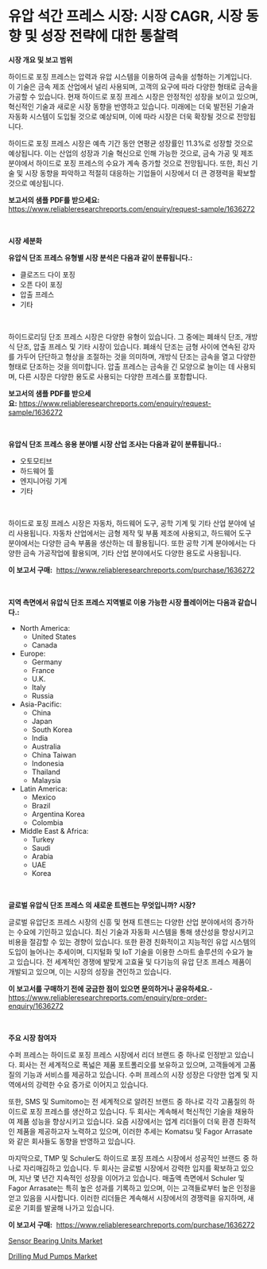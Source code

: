 <p><h1>유압 석간 프레스 시장: 시장 CAGR, 시장 동향 및 성장 전략에 대한 통찰력</h1></p><p><strong>시장 개요 및 보고 범위</strong></p>
<p><p>하이드로 포징 프레스는 압력과 유압 시스템을 이용하여 금속을 성형하는 기계입니다. 이 기술은 금속 제조 산업에서 널리 사용되며, 고객의 요구에 따라 다양한 형태로 금속을 가공할 수 있습니다. 현재 하이드로 포징 프레스 시장은 안정적인 성장을 보이고 있으며, 혁신적인 기술과 새로운 시장 동향을 반영하고 있습니다. 미래에는 더욱 발전된 기술과 자동화 시스템이 도입될 것으로 예상되며, 이에 따라 시장은 더욱 확장될 것으로 전망됩니다. </p><p>하이드로 포징 프레스 시장은 예측 기간 동안 연평균 성장률인 11.3%로 성장할 것으로 예상됩니다. 이는 산업의 성장과 기술 혁신으로 인해 가능한 것으로, 금속 가공 및 제조 분야에서 하이드로 포징 프레스의 수요가 계속 증가할 것으로 전망됩니다. 또한, 최신 기술 및 시장 동향을 파악하고 적절히 대응하는 기업들이 시장에서 더 큰 경쟁력을 확보할 것으로 예상됩니다.</p></p>
<p><strong>보고서의 샘플 PDF를 받으세요:</strong> <a href="https://www.reliableresearchreports.com/enquiry/request-sample/1636272">https://www.reliableresearchreports.com/enquiry/request-sample/1636272</a></p>
<p>&nbsp;</p>
<p><strong>시장 세분화</strong></p>
<p><strong>유압식 단조 프레스 유형별 시장 분석은 다음과 같이 분류됩니다.:</strong></p>
<p><ul><li>클로즈드 다이 포징</li><li>오픈 다이 포징</li><li>압출 프레스</li><li>기타</li></ul></p>
<p>&nbsp;</p>
<p><p>하이드로리딩 단조 프레스 시장은 다양한 유형이 있습니다. 그 중에는 폐쇄식 단조, 개방식 단조, 압출 프레스 및 기타 시장이 있습니다. 폐쇄식 단조는 금형 사이에 연속된 강자를 가두어 단단하고 형상을 조절하는 것을 의미하며, 개방식 단조는 금속을 열고 다양한 형태로 단조하는 것을 의미합니다. 압출 프레스는 금속을 긴 모양으로 늘이는 데 사용되며, 다른 시장은 다양한 용도로 사용되는 다양한 프레스를 포함합니다.</p></p>
<p><strong>보고서의 샘플 PDF를 받으세요:</strong>&nbsp;<a href="https://www.reliableresearchreports.com/enquiry/request-sample/1636272">https://www.reliableresearchreports.com/enquiry/request-sample/1636272</a></p>
<p>&nbsp;</p>
<p><strong> 유압식 단조 프레스 응용 분야별 시장 산업 조사는 다음과 같이 분류됩니다.:</strong></p>
<p><ul><li>오토모티브</li><li>하드웨어 툴</li><li>엔지니어링 기계</li><li>기타</li></ul></p>
<p>&nbsp;</p>
<p><p>하이드로 포징 프레스 시장은 자동차, 하드웨어 도구, 공학 기계 및 기타 산업 분야에 널리 사용됩니다. 자동차 산업에서는 금형 제작 및 부품 제조에 사용되고, 하드웨어 도구 분야에서는 다양한 금속 부품을 생산하는 데 활용됩니다. 또한 공학 기계 분야에서는 다양한 금속 가공작업에 활용되며, 기타 산업 분야에서도 다양한 용도로 사용됩니다.</p></p>
<p><strong>이 보고서 구매:</strong>&nbsp; <a href="https://www.reliableresearchreports.com/purchase/1636272">https://www.reliableresearchreports.com/purchase/1636272</a></p>
<p>&nbsp;</p>
<p><strong>지역 측면에서 유압식 단조 프레스 지역별로 이용 가능한 시장 플레이어는 다음과 같습니다.:</strong></p>
<p><ul>
    <li>
        North America:
        <ul>
            <li>United States</li>
            <li>Canada</li>
        </ul>
    </li>
    <li>
        Europe:
        <ul>
            <li>Germany</li>
            <li>France</li>
            <li>U.K.</li>
            <li>Italy</li>
            <li>Russia</li>
        </ul>
    </li>
    <li>
        Asia-Pacific:
        <ul>
            <li>China</li>
            <li>Japan</li>
            <li>South Korea</li>
            <li>India</li>
            <li>Australia</li>
            <li>China Taiwan</li>
            <li>Indonesia</li>
            <li>Thailand</li>
            <li>Malaysia</li>
        </ul>
    </li>
    <li>
        Latin America:
        <ul>
            <li>Mexico</li>
            <li>Brazil</li>
            <li>Argentina Korea</li>
            <li>Colombia</li>
        </ul>
    </li>
    <li>
        Middle East & Africa:
        <ul>
            <li>Turkey</li>
            <li>Saudi</li>
            <li>Arabia</li>
            <li>UAE</li>
            <li>Korea</li>
        </ul>
    </li>
    </ul></p>
<p>&nbsp;</p>
<p><strong>글로벌 유압식 단조 프레스 의 새로운 트렌드는 무엇입니까? 시장?</strong></p>
<p><p>글로벌 유압단조 프레스 시장의 신흥 및 현재 트렌드는 다양한 산업 분야에서의 증가하는 수요에 기인하고 있습니다. 최신 기술과 자동화 시스템을 통해 생산성을 향상시키고 비용을 절감할 수 있는 경향이 있습니다. 또한 환경 친화적이고 지능적인 유압 시스템의 도입이 늘어나는 추세이며, 디지털화 및 IoT 기술을 이용한 스마트 솔루션의 수요가 늘고 있습니다. 전 세계적인 경쟁에 발맞게 고효율 및 다기능의 유압 단조 프레스 제품이 개발되고 있으며, 이는 시장의 성장을 견인하고 있습니다.</p></p>
<p><strong>이 보고서를 구매하기 전에 궁금한 점이 있으면 문의하거나 공유하세요.</strong>- <a href="https://www.reliableresearchreports.com/enquiry/pre-order-enquiry/1636272">https://www.reliableresearchreports.com/enquiry/pre-order-enquiry/1636272</a></p>
<p>&nbsp;</p>
<p><strong>주요 시장 참여자</strong></p>
<p><p>수퍼 프레스는 하이드로 포징 프레스 시장에서 리더 브랜드 중 하나로 인정받고 있습니다. 회사는 전 세계적으로 폭넓은 제품 포트폴리오를 보유하고 있으며, 고객들에게 고품질의 기능과 서비스를 제공하고 있습니다. 수퍼 프레스의 시장 성장은 다양한 업계 및 지역에서의 강력한 수요 증가로 이어지고 있습니다.</p><p>또한, SMS 및 Sumitomo는 전 세계적으로 알려진 브랜드 중 하나로 각각 고품질의 하이드로 포징 프레스를 생산하고 있습니다. 두 회사는 계속해서 혁신적인 기술을 채용하여 제품 성능을 향상시키고 있습니다. 요즘 시장에서는 업계 리더들이 더욱 환경 친화적인 제품을 제공하고자 노력하고 있으며, 이러한 추세는 Komatsu 및 Fagor Arrasate와 같은 회사들도 동향을 반영하고 있습니다.</p><p>마지막으로, TMP 및 Schuler도 하이드로 포징 프레스 시장에서 성공적인 브랜드 중 하나로 자리매김하고 있습니다. 두 회사는 글로벌 시장에서 강력한 입지를 확보하고 있으며, 지난 몇 년간 지속적인 성장을 이어가고 있습니다. 매출액 측면에서 Schuler 및 Fagor Arrasate는 특히 높은 성과를 기록하고 있으며, 이는 고객들로부터 높은 인정을 얻고 있음을 시사합니다. 이러한 리더들은 계속해서 시장에서의 경쟁력을 유지하며, 새로운 기회를 발굴해 나가고 있습니다.</p></p>
<p><strong>이 보고서 구매:</strong>&nbsp;&nbsp;<a href="https://www.reliableresearchreports.com/purchase/1636272">https://www.reliableresearchreports.com/purchase/1636272</a></p>
<p><p><a href="https://view.publitas.com/reportprime-1/insights-into-sensor-bearing-units-market-size-analysing-market-share-trends-and-growth-from-2024-to-2031/">Sensor Bearing Units Market</a></p><p><a href="https://view.publitas.com/reportprime-1/drilling-mud-pumps-market-research-report-unlocks-analysis-on-the-market-financial-status-market-size-and-market-revenue-upto-2031/">Drilling Mud Pumps Market</a></p></p>
